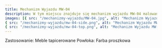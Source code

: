 ```yaml
---
title: Mechanizm Wyjazdu MW-04
description: W tym miejscu znajduje się mechanizm wyjazdu MW-04 malowany proszkowo. Mechanizm przeznaczony do mebli tapicerowanych.
images: [{ src: "/mechanizmy-wyjazdu/MW-04.jpg", alt: "Mechanizm Wyjazdu MW-04" },
{ src: "/mechanizmy-wyjazdu/mw-04-side.png", alt: "Mechanizm Wyjazdu MW-04" },
{ src: "/mechanizmy-wyjazdu/mw-04-top.png", alt: "Mechanizm Wyjazdu MW-04" }]
---
```


Zastosowanie: Meble tapicerowane
Powłoka: Farba proszkowa
